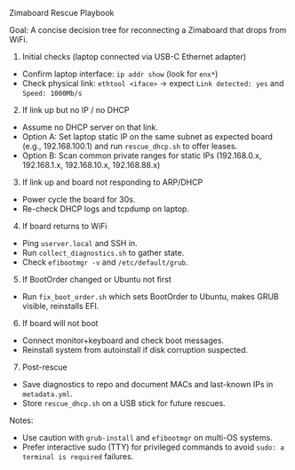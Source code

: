 Zimaboard Rescue Playbook

Goal: A concise decision tree for reconnecting a Zimaboard that drops from WiFi.

1) Initial checks (laptop connected via USB-C Ethernet adapter)
- Confirm laptop interface: `ip addr show` (look for `enx*`)
- Check physical link: `ethtool <iface>` -> expect `Link detected: yes` and `Speed: 1000Mb/s`

2) If link up but no IP / no DHCP
- Assume no DHCP server on that link.
- Option A: Set laptop static IP on the same subnet as expected board (e.g., 192.168.100.1) and run `rescue_dhcp.sh` to offer leases.
- Option B: Scan common private ranges for static IPs (192.168.0.x, 192.168.1.x, 192.168.10.x, 192.168.88.x)

3) If link up and board not responding to ARP/DHCP
- Power cycle the board for 30s.
- Re-check DHCP logs and tcpdump on laptop.

4) If board returns to WiFi
- Ping `userver.local` and SSH in.
- Run `collect_diagnostics.sh` to gather state.
- Check `efibootmgr -v` and `/etc/default/grub`.

5) If BootOrder changed or Ubuntu not first
- Run `fix_boot_order.sh` which sets BootOrder to Ubuntu, makes GRUB visible, reinstalls EFI.

6) If board will not boot
- Connect monitor+keyboard and check boot messages.
- Reinstall system from autoinstall if disk corruption suspected.

7) Post-rescue
- Save diagnostics to repo and document MACs and last-known IPs in `metadata.yml`.
- Store `rescue_dhcp.sh` on a USB stick for future rescues.

Notes:
- Use caution with `grub-install` and `efibootmgr` on multi-OS systems.
- Prefer interactive sudo (TTY) for privileged commands to avoid `sudo: a terminal is required` failures.
